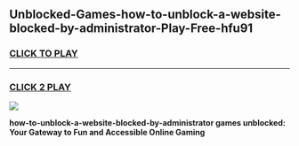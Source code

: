 
## Unblocked-Games-how-to-unblock-a-website-blocked-by-administrator-Play-Free-hfu91
<h3>
<a href="https://premium76.site?title=how-to-unblock-a-website-blocked-by-administrator&ref=23A">CLICK TO PLAY</a></h3>
<hr>

<h3>
<a href="https://premium76.site?title=how-to-unblock-a-website-blocked-by-administrator&ref=23A">CLICK 2 PLAY</a>
  
</h3>

<a href="https://premium76.site?title=how-to-unblock-a-website-blocked-by-administrator&ref=23A"><img src="https://clearcache.store/games.png"></a>


**how-to-unblock-a-website-blocked-by-administrator games unblocked: Your Gateway to Fun and Accessible Online Gaming**
